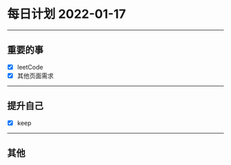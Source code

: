 #  每日计划 2022-01-17
---
## 重要的事
- [x]  leetCode
- [x]  其他页面需求

---

## 提升自己
- [x]  keep



---

## 其他








